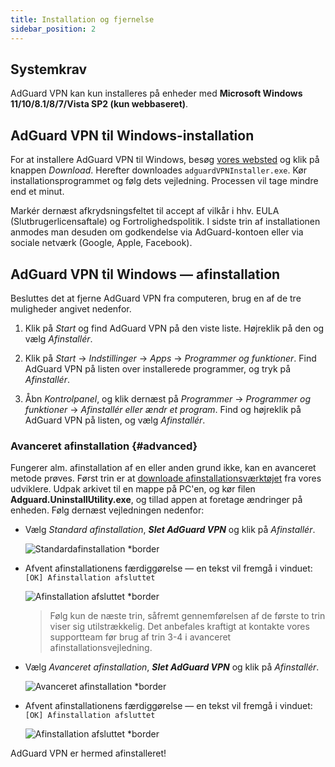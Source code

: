 ```yaml
---
title: Installation og fjernelse
sidebar_position: 2
---
```


## Systemkrav

AdGuard VPN kan kun installeres på enheder med **Microsoft Windows 11/10/8.1/8/7/Vista SP2 (kun webbaseret)**.

## AdGuard VPN til Windows-installation

For at installere AdGuard VPN til Windows, besøg [vores websted](https://adguard-vpn.com/welcome.html) og klik på knappen *Download*. Herefter downloades `adguardVPNInstaller.exe`. Kør installationsprogrammet og følg dets vejledning. Processen vil tage mindre end et minut.

Markér dernæst afkrydsningsfeltet til accept af vilkår i hhv. EULA (Slutbrugerlicensaftale) og Fortrolighedspolitik. I sidste trin af installationen anmodes man desuden om godkendelse via AdGuard-kontoen eller via sociale netværk (Google, Apple, Facebook).

## AdGuard VPN til Windows — afinstallation

Besluttes det at fjerne AdGuard VPN fra computeren, brug en af de tre muligheder angivet nedenfor.

1. Klik på *Start* og find AdGuard VPN på den viste liste. Højreklik på den og vælg *Afinstallér*.

2. Klik på *Start* → *Indstillinger* → *Apps* → *Programmer og funktioner*. Find AdGuard VPN på listen over installerede programmer, og tryk på *Afinstallér*.

3. Åbn *Kontrolpanel*, og klik dernæst på *Programmer* → *Programmer og funktioner* → *Afinstallér eller ændr et program*. Find og højreklik på AdGuard VPN på listen, og vælg *Afinstallér*.

### Avanceret afinstallation {#advanced}

Fungerer alm. afinstallation af en eller anden grund ikke, kan en avanceret metode prøves. Først trin er at [downloade afinstallationsværktøjet](https://cdn.adtidy.org/distr/windows/Uninstall_Utility.zip) fra vores udviklere. Udpak arkivet til en mappe på PC'en, og kør filen **Adguard.UninstallUtility.exe**, og tillad appen at foretage ændringer på enheden. Følg dernæst vejledningen nedenfor:

- Vælg *Standard afinstallation*, ***Slet AdGuard VPN*** og klik på *Afinstallér*.

    ![Standardafinstallation *border](https://cdn.adguardvpn.com/content/kb/vpn/windows/standard_uninstall.png)

- Afvent afinstallationens færdiggørelse — en tekst vil fremgå i vinduet: `[OK] Afinstallation afsluttet`

    ![Afinstallation afsluttet *border](https://cdn.adguardvpn.com/content/kb/vpn/windows/standard_uninstall_2.png)

    > Følg kun de næste trin, såfremt gennemførelsen af de første to trin viser sig utilstrækkelig. Det anbefales kraftigt at kontakte vores supportteam før brug af trin 3-4 i avanceret afinstallationsvejledning.

- Vælg *Avanceret afinstallation*, ***Slet AdGuard VPN*** og klik på *Afinstallér*.

    ![Avanceret afinstallation *border](https://cdn.adguardvpn.com/content/kb/vpn/windows/advanced_uninstall.png)

- Afvent afinstallationens færdiggørelse — en tekst vil fremgå i vinduet: `[OK] Afinstallation afsluttet`

    ![Afinstallation afsluttet *border](https://cdn.adguardvpn.com/content/kb/vpn/windows/advanced_uninstall_2.png)

AdGuard VPN er hermed afinstalleret!
